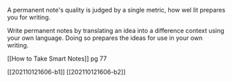 A permanent note's quality is judged by a single metric, how wel lit prepares you for writing.

Write permanent notes by translating an idea into a difference context using your own language. Doing so prepares the ideas for use in your own writing.

[[How to Take Smart Notes]] pg 77

[[202110121606-b1]]
[[202110121606-b2]]